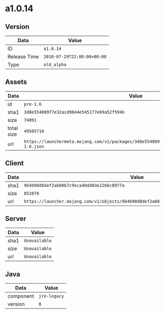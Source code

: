 # a1.0.14

## Version

|**Data**        | **Value**                 |
|----------------|-------------------------|
| ID   | ```a1.0.14```   |
| Release Time   | ```2010-07-29T22:00:00+00:00```   |
| Type   | ```old_alpha```   |

## Assets

|**Data**        | **Value**                 |
|----------------|-------------------------|
| id   | ```pre-1.6```   |
| sha1   | ```3d8e55480977e32acd9844e545177e69a52f594b```   |
| size   | ```74091```   |
| total size  | ```49505710```  |
| url       | ```https://launchermeta.mojang.com/v1/packages/3d8e55480977e32acd9844e545177e69a52f594b/pre-1.6.json``` |

## Client

|**Data**        | **Value**                 |
|----------------|-------------------------|
| sha1   | ```9b4b90d8def2a680b7c9eca40dd03e2266c8977a```   |
| size   | ```852870```   |
| url       | ```https://launcher.mojang.com/v1/objects/9b4b90d8def2a680b7c9eca40dd03e2266c8977a/client.jar``` |

## Server

|**Data**        | **Value**                 |
|----------------|-------------------------|
| sha1   | ```Unavailable```   |
| size   | ```Unavailable```   |
| url       | ```Unavailable``` |

## Java

|**Data**        | **Value**                 |
|----------------|-------------------------|
| component   | ```jre-legacy```   |
| version   | ```8```   |